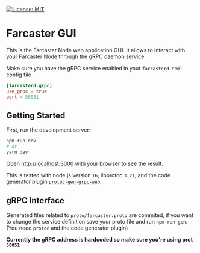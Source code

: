 [![License: MIT](https://img.shields.io/badge/License-MIT-yellow.svg)](https://opensource.org/licenses/MIT)

# Farcaster GUI

This is the Farcaster Node web application GUI. It allows to interact with your Farcaster Node through the gRPC daemon service.

Make sure you have the gRPC service enabled in your `farcasterd.toml` config file

```toml
[farcasterd.grpc]
use_grpc = true
port = 50051
```

## Getting Started

First, run the development server:

```bash
npm run dev
# or
yarn dev
```

Open [http://localhost:3000](http://localhost:3000) with your browser to see the result.

This is tested with node.js version `16`, libprotoc `3.21`, and the code generator plugin [`protoc-gen-grpc-web`](https://github.com/grpc/grpc-web#code-generator-plugin).

## gRPC Interface

Generated files related to `proto/farcaster.proto` are commited, if you want to change the service definition save your proto file and run `npm run gen`. (You need `protoc` and the code generator plugin)

**Currently the gRPC address is hardcoded so make sure you're using prot `50051`**
